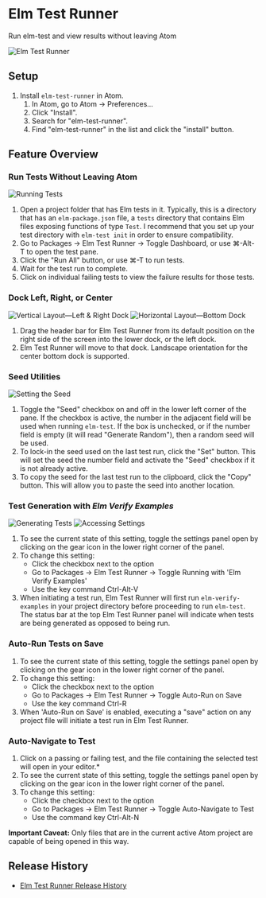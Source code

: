 # Elm Test Runner

Run elm-test and view results without leaving Atom

![Elm Test Runner](https://raw.githubusercontent.com/mbuscemi/elm-test-runner/master/images/elm-test-runner-animated-header-only.gif?raw=true)

## Setup

1. Install `elm-test-runner` in Atom.
    1. In Atom, go to Atom → Preferences...
    2. Click "Install".
    3. Search for "elm-test-runner".
    4. Find "elm-test-runner" in the list and click the "install" button.

## Feature Overview

### Run Tests Without Leaving Atom

![Running Tests](https://raw.githubusercontent.com/mbuscemi/elm-test-runner/master/images/menu-example.png?raw=true)

1. Open a project folder that has Elm tests in it. Typically, this is a directory that has an `elm-package.json` file, a `tests` directory that contains Elm files exposing functions of type `Test`. I recommend that you set up your test directory with `elm-test init` in order to ensure compatibility.
2. Go to Packages → Elm Test Runner → Toggle Dashboard, or use ⌘-Alt-T to open the test pane.
3. Click the "Run All" button, or use ⌘-T to run tests.
4. Wait for the test run to complete.
5. Click on individual failing tests to view the failure results for those tests.

### Dock Left, Right, or Center

![Vertical Layout—Left & Right Dock](https://raw.githubusercontent.com/mbuscemi/elm-test-runner/master/images/layout-vertical.png?raw=true)
![Horizontal Layout—Bottom Dock](https://raw.githubusercontent.com/mbuscemi/elm-test-runner/master/images/layout-horizontal.png?raw=true)

1. Drag the header bar for Elm Test Runner from its default position on the right side of the screen into the lower dock, or the left dock.
2. Elm Test Runner will move to that dock. Landscape orientation for the center bottom dock is supported.

### Seed Utilities

![Setting the Seed](https://raw.githubusercontent.com/mbuscemi/elm-test-runner/master/images/set-seed-example.gif?raw=true)

1. Toggle the "Seed" checkbox on and off in the lower left corner of the pane. If the checkbox is active, the number in the adjacent field will be used when running `elm-test`. If the box is unchecked, or if the number field is empty (it will read "Generate Random"), then a random seed will be used.
2. To lock-in the seed used on the last test run, click the "Set" button. This will set the seed the number field and activate the "Seed" checkbox if it is not already active.
3. To copy the seed for the last test run to the clipboard, click the "Copy" button. This will allow you to paste the seed into another location.

### Test Generation with _Elm Verify Examples_

![Generating Tests](https://raw.githubusercontent.com/mbuscemi/elm-test-runner/master/images/elm-verify-examples-enabled.gif?raw=true)
![Accessing Settings](https://raw.githubusercontent.com/mbuscemi/elm-test-runner/master/images/how-to-show-settings.gif?raw=true)

1. To see the current state of this setting, toggle the settings panel open by clicking on the gear icon in the lower right corner of the panel.
2. To change this setting:
    * Click the checkbox next to the option
    * Go to Packages → Elm Test Runner → Toggle Running with 'Elm Verify Examples'
    * Use the key command Ctrl-Alt-V
3. When initiating a test run, Elm Test Runner will first run `elm-verify-examples` in your project directory before proceeding to run `elm-test`. The status bar at the top Elm Test Runner panel will indicate when tests are being generated as opposed to being run.

### Auto-Run Tests on Save

1. To see the current state of this setting, toggle the settings panel open by clicking on the gear icon in the lower right corner of the panel.
2. To change this setting:
    * Click the checkbox next to the option
    * Go to Packages → Elm Test Runner → Toggle Auto-Run on Save
    * Use the key command Ctrl-R
3. When 'Auto-Run on Save' is enabled, executing a "save" action on any project file will initiate a test run in Elm Test Runner.

### Auto-Navigate to Test

1. Click on a passing or failing test, and the file containing the selected test will open in your editor.*
2. To see the current state of this setting, toggle the settings panel open by clicking on the gear icon in the lower right corner of the panel.
3. To change this setting:
    * Click the checkbox next to the option
    * Go to Packages → Elm Test Runner → Toggle Auto-Navigate to Test
    * Use the command key Ctrl-Alt-N

**Important Caveat:** Only files that are in the current active Atom project are capable of being opened in this way.

## Release History

* [Elm Test Runner Release History](https://github.com/mbuscemi/elm-test-runner/releases)
